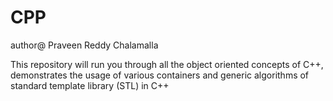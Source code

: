 # CPP
author@ Praveen Reddy Chalamalla

This repository will run you through all the object oriented concepts of C++, demonstrates the usage of various containers and generic algorithms of standard template library (STL) 
in C++
